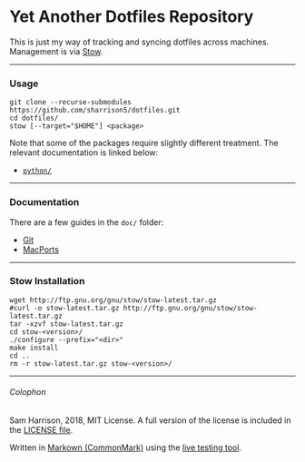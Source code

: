 # Yet Another Dotfiles Repository

This is just my way of tracking and syncing dotfiles across machines.
Management is via [Stow](https://www.gnu.org/software/stow/).

--------------------

### Usage

```
git clone --recurse-submodules https://github.com/sharrison5/dotfiles.git
cd dotfiles/
stow [--target="$HOME"] <package>
```

Note that some of the packages require slightly different treatment. The
relevant documentation is linked below:
 + [`python/`](python/README.md)

--------------------

### Documentation

There are a few guides in the `doc/` folder:
 + [Git](doc/Git.md)
 + [MacPorts](doc/MacPorts.md)

--------------------

### Stow Installation

```
wget http://ftp.gnu.org/gnu/stow/stow-latest.tar.gz
#curl -o stow-latest.tar.gz http://ftp.gnu.org/gnu/stow/stow-latest.tar.gz
tar -xzvf stow-latest.tar.gz
cd stow-<version>/
./configure --prefix="<dir>"
make install
cd ..
rm -r stow-latest.tar.gz stow-<version>/
```

--------------------

###### Colophon
Sam Harrison, 2018, MIT License.
A full version of the license is included in the [LICENSE file](LICENSE).

Written in [Markown (CommonMark)](http://commonmark.org/) using the
[live testing tool](http://try.commonmark.org/).
